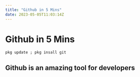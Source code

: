```yaml
---
title: "Github in 5 Mins"
date: 2023-05-05T11:03:14Z
---
```

# Github in 5 Mins
```
pkg update ; pkg insall git
```
## Github is an amazing tool for developers

